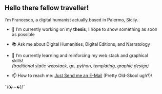 ## Hello there fellow traveller!
I'm Francesco, a digital humanist actually based in Palermo, Sicily.


- 🔭 I’m currently working on my __thesis__, I hope to show something as soon as possible
- 📚 Ask me about Digital Humanities, Digital Editions, and Narratology 
- 🌱 I’m currently learning and reinforcing my web stack and graphical skills!\
  _(traditional static webstack, go, python, templating, graphic design)_

- 📫 How to reach me: <a href="mailto:falaimo99@gmail.com">Just Send me an E-Mail</a> (Pretty Old-Skool ugh?)\

¯\\(☯෴☯)/¯
<!--
**falaimo99/falaimo99** is a ✨ _special_ ✨ repository because its `README.md` (this file) appears on your GitHub profile.

Here are some ideas to get you started:

- 🔭 I’m currently working on ...
- 🌱 I’m currently learning ...
- 👯 I’m looking to collaborate on ...
- 🤔 I’m looking for help with ...
- 💬 Ask me about ...
- 📫 How to reach me: ...
- 😄 Pronouns: ...
- ⚡ Fun fact: ...
-->

